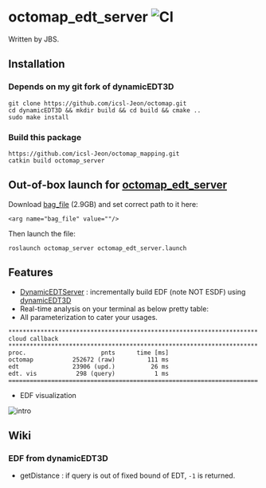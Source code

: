 octomap_edt_server ![CI](https://github.com/OctoMap/octomap_mapping/workflows/CI/badge.svg)
===============
Written by JBS.
## Installation 

### Depends on my git fork of dynamicEDT3D
```
git clone https://github.com/icsl-Jeon/octomap.git
cd dynamicEDT3D && mkdir build && cd build && cmake ..
sudo make install
```

### Build this package 
```
https://github.com/icsl-Jeon/octomap_mapping.git
catkin build octomap_server 
```

## Out-of-box launch for [octomap_edt_server](octomap_server/launch/octomap_edt_server.launch)

Download [bag_file](https://drive.google.com/file/d/1AwMVekkpmsFcpDjmPqnEeNCCN2xaXQPk/view?usp=sharing) (2.9GB) and
set correct path to it here:
```
<arg name="bag_file" value=""/>
```
Then launch the file:

```
roslaunch octomap_server octomap_edt_server.launch
```

## Features 
* [DynamicEDTServer](octomap_server/src/EdtOctomapServer.cpp) : incrementally build EDF (note NOT ESDF) 
using [dynamicEDT3D](https://github.com/OctoMap/octomap/tree/devel/dynamicEDT3D
  )
 * Real-time analysis on your terminal  as below pretty table: 
 * All parameterization to cater your usages.
```
**********************************************************************
cloud callback                                                        
**********************************************************************
proc.                     pnts      time [ms]
octomap           252672 (raw)         111 ms
edt               23906 (upd.)          26 ms
edt. vis           298 (query)           1 ms
======================================================================
```

* EDF visualization

![intro](octomap_server/img/intro.gif)


## Wiki

### EDF from dynamicEDT3D
* getDistance : if query is out of fixed bound of EDT, `-1` is returned.

